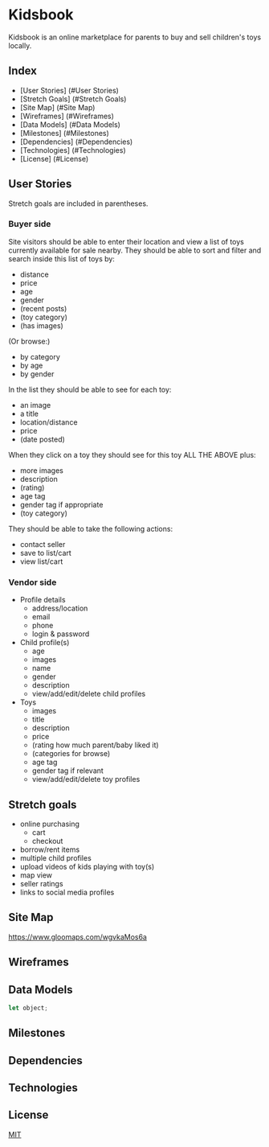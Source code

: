 # Kidsbook

Kidsbook is an online marketplace for parents to buy and sell children's toys locally.

## Index

- [User Stories] (#User Stories)
- [Stretch Goals] (#Stretch Goals)
- [Site Map] (#Site Map)
- [Wireframes] (#Wireframes)
- [Data Models] (#Data Models)
- [Milestones] (#Milestones)
- [Dependencies] (#Dependencies)
- [Technologies] (#Technologies)
- [License] (#License)

## User Stories

Stretch goals are included in parentheses.

### Buyer side

Site visitors should be able to enter their location and view a list of toys currently available for sale nearby.
They should be able to sort and filter and search inside this list of toys by:
* distance
* price
* age
* gender
* (recent posts)
* (toy category)
* (has images)

(Or browse:)
* by category
* by age
* by gender

In the list they should be able to see for each toy:
* an image
* a title
* location/distance
* price
* (date posted)

When they click on a toy they should see for this toy ALL THE ABOVE plus:
* more images
* description
* (rating)
* age tag
* gender tag if appropriate
* (toy category)

They should be able to take the following actions:
* contact seller
* save to list/cart
* view list/cart

### Vendor side

* Profile details
	* address/location
	* email
	* phone
	* login & password
* Child profile(s)
	* age
	* images
	* name
	* gender
	* description
	* view/add/edit/delete child profiles
* Toys
	* images
	* title
	* description
	* price
	* (rating how much parent/baby liked it)
	* (categories for browse)
	* age tag
	* gender tag if relevant
	* view/add/edit/delete toy profiles
		
## Stretch goals

* online purchasing
	* cart
	* checkout
* borrow/rent items
* multiple child profiles
* upload videos of kids playing with toy(s)
* map view
* seller ratings
* links to social media profiles

## Site Map

https://www.gloomaps.com/wgvkaMos6a

## Wireframes

## Data Models

```js
let object;
```

## Milestones

## Dependencies

## Technologies

## License
[MIT](https://choosealicense.com/licenses/mit/)
